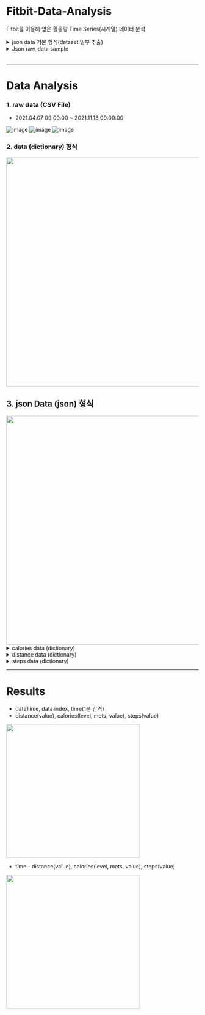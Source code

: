 # Fitbit-Data-Analysis
Fitbit을 이용해 얻은 활동량 Time Series(시계열) 데이터 분석

<details> 
  <summary> json data 기본 형식(dataset 일부 추출) </summary>

```
'distance':
             {'activities-distance': [
                      {'dateTime': '2021-11-18',
                       'value': '0'
                       }
                                      ],
              'activities-distance-intraday':
                          {'dataset': [
                                    {'time': '09:00:00', 'value': 0},
                                    {'time': '09:01:00', 'value': 0},
                                    {'time': '09:02:00', 'value': 0},
                                       ],
               'datasetInterval': 1,
               'datasetType': 'minute'
             }
}, 

'calories':
             {
             'activities-calories': [
                         {'dateTime': '2021-11-18',
                          'value': '63.65'
                          }
                                      ],

               'activities-calories-intraday':
                            {'dataset': [
                                   {'level': 0, 'mets': 10, 'time': '09:00:00', 'value': 1.0608},
                                   {'level': 0, 'mets': 10, 'time': '09:01:00', 'value': 1.0608},
                                         ],       
               'datasetInterval': 1,
               'datasetType': 'minute'
              }
},

'steps': 
         {'activities-steps': [
                          {
                          'dateTime': '2021-11-18',
                          'value': '0'
                          }
                               ],
           'activities-steps-intraday':
                            {'dataset': [
                                  {'time': '09:00:00', 'value': 0},
                                  {'time': '09:01:00', 'value': 0},
                                  {'time': '09:59:00', 'value': 0}
                                         ], 
           'datasetInterval': 1,
           'datasetType': 'minute'
                              }
         }
}                
```
</details>

<details>
  <summary> Json raw_data sample </summary>
  
```json
{'distance': {'activities-distance': [{'dateTime': '2021-04-07', 'value': '0'}], 'activities-distance-intraday': {'dataset': [{'time': '09:00:00', 'value': 0}, {'time': '09:01:00', 'value': 0}, {'time': '09:02:00', 'value': 0}, {'time': '09:03:00', 'value': 0}, {'time': '09:04:00', 'value': 0}, {'time': '09:05:00', 'value': 0}, {'time': '09:06:00', 'value': 0}, {'time': '09:07:00', 'value': 0}, {'time': '09:08:00', 'value': 0}, {'time': '09:09:00', 'value': 0}, {'time': '09:10:00', 'value': 0}, {'time': '09:11:00', 'value': 0}, {'time': '09:12:00', 'value': 0}, {'time': '09:13:00', 'value': 0}, {'time': '09:14:00', 'value': 0}, {'time': '09:15:00', 'value': 0}, {'time': '09:16:00', 'value': 0}, {'time': '09:17:00', 'value': 0}, {'time': '09:18:00', 'value': 0}, {'time': '09:19:00', 'value': 0}, {'time': '09:20:00', 'value': 0}, {'time': '09:21:00', 'value': 0}, {'time': '09:22:00', 'value': 0}, {'time': '09:23:00', 'value': 0}, {'time': '09:24:00', 'value': 0}, {'time': '09:25:00', 'value': 0}, {'time': '09:26:00', 'value': 0}, {'time': '09:27:00', 'value': 0}, {'time': '09:28:00', 'value': 0}, {'time': '09:29:00', 'value': 0}, {'time': '09:30:00', 'value': 0}, {'time': '09:31:00', 'value': 0}, {'time': '09:32:00', 'value': 0}, {'time': '09:33:00', 'value': 0}, {'time': '09:34:00', 'value': 0}, {'time': '09:35:00', 'value': 0}, {'time': '09:36:00', 'value': 0}, {'time': '09:37:00', 'value': 0}, {'time': '09:38:00', 'value': 0}, {'time': '09:39:00', 'value': 0}, {'time': '09:40:00', 'value': 0}, {'time': '09:41:00', 'value': 0}, {'time': '09:42:00', 'value': 0.0028}, {'time': '09:43:00', 'value': 0}, {'time': '09:44:00', 'value': 0}, {'time': '09:45:00', 'value': 0}, {'time': '09:46:00', 'value': 0}, {'time': '09:47:00', 'value': 0}, {'time': '09:48:00', 'value': 0}, {'time': '09:49:00', 'value': 0}, {'time': '09:50:00', 'value': 0}, {'time': '09:51:00', 'value': 0}, {'time': '09:52:00', 'value': 0}, {'time': '09:53:00', 'value': 0}, {'time': '09:54:00', 'value': 0}, {'time': '09:55:00', 'value': 0}, {'time': '09:56:00', 'value': 0}, {'time': '09:57:00', 'value': 0}, {'time': '09:58:00', 'value': 0}, {'time': '09:59:00', 'value': 0}], 'datasetInterval': 1, 'datasetType': 'minute'}}, 'calories': {'activities-calories': [{'dateTime': '2021-04-07', 'value': '67.04'}], 'activities-calories-intraday': {'dataset': [{'level': 0, 'mets': 11, 'time': '09:00:00', 'value': 1.16688}, {'level': 0, 'mets': 11, 'time': '09:01:00', 'value': 1.16688}, {'level': 0, 'mets': 10, 'time': '09:02:00', 'value': 1.0608}, {'level': 0, 'mets': 10, 'time': '09:03:00', 'value': 1.0608}, {'level': 0, 'mets': 10, 'time': '09:04:00', 'value': 1.0608}, {'level': 0, 'mets': 10, 'time': '09:05:00', 'value': 1.0608}, {'level': 0, 'mets': 10, 'time': '09:06:00', 'value': 1.0608}, {'level': 0, 'mets': 10, 'time': '09:07:00', 'value': 1.0608}, {'level': 0, 'mets': 10, 'time': '09:08:00', 'value': 1.0608}, {'level': 0, 'mets': 10, 'time': '09:09:00', 'value': 1.0608}, {'level': 0, 'mets': 10, 'time': '09:10:00', 'value': 1.0608}, {'level': 0, 'mets': 10, 'time': '09:11:00', 'value': 1.0608}, {'level': 0, 'mets': 10, 'time': '09:12:00', 'value': 1.0608}, {'level': 0, 'mets': 10, 'time': '09:13:00', 'value': 1.0608}, {'level': 0, 'mets': 10, 'time': '09:14:00', 'value': 1.0608}, {'level': 0, 'mets': 10, 'time': '09:15:00', 'value': 1.0608}, {'level': 0, 'mets': 10, 'time': '09:16:00', 'value': 1.0608}, {'level': 0, 'mets': 10, 'time': '09:17:00', 'value': 1.0608}, {'level': 0, 'mets': 10, 'time': '09:18:00', 'value': 1.0608}, {'level': 0, 'mets': 10, 'time': '09:19:00', 'value': 1.0608}, {'level': 0, 'mets': 10, 'time': '09:20:00', 'value': 1.0608}, {'level': 0, 'mets': 10, 'time': '09:21:00', 'value': 1.0608}, {'level': 0, 'mets': 11, 'time': '09:22:00', 'value': 1.16688}, {'level': 0, 'mets': 10, 'time': '09:23:00', 'value': 1.0608}, {'level': 0, 'mets': 10, 'time': '09:24:00', 'value': 1.0608}, {'level': 0, 'mets': 10, 'time': '09:25:00', 'value': 1.0608}, {'level': 0, 'mets': 10, 'time': '09:26:00', 'value': 1.0608}, {'level': 0, 'mets': 11, 'time': '09:27:00', 'value': 1.16688}, {'level': 0, 'mets': 10, 'time': '09:28:00', 'value': 1.0608}, {'level': 0, 'mets': 10, 'time': '09:29:00', 'value': 1.0608}, {'level': 0, 'mets': 11, 'time': '09:30:00', 'value': 1.16688}, {'level': 0, 'mets': 10, 'time': '09:31:00', 'value': 1.0608}, {'level': 0, 'mets': 10, 'time': '09:32:00', 'value': 1.0608}, {'level': 0, 'mets': 10, 'time': '09:33:00', 'value': 1.0608}, {'level': 0, 'mets': 10, 'time': '09:34:00', 'value': 1.0608}, {'level': 0, 'mets': 10, 'time': '09:35:00', 'value': 1.0608}, {'level': 0, 'mets': 11, 'time': '09:36:00', 'value': 1.16688}, {'level': 0, 'mets': 10, 'time': '09:37:00', 'value': 1.0608}, {'level': 0, 'mets': 10, 'time': '09:38:00', 'value': 1.0608}, {'level': 0, 'mets': 10, 'time': '09:39:00', 'value': 1.0608}, {'level': 0, 'mets': 11, 'time': '09:40:00', 'value': 1.16688}, {'level': 0, 'mets': 11, 'time': '09:41:00', 'value': 1.16688}, {'level': 1, 'mets': 22, 'time': '09:42:00', 'value': 2.33376}, {'level': 0, 'mets': 10, 'time': '09:43:00', 'value': 1.0608}, {'level': 0, 'mets': 10, 'time': '09:44:00', 'value': 1.0608}, {'level': 0, 'mets': 11, 'time': '09:45:00', 'value': 1.16688}, {'level': 0, 'mets': 11, 'time': '09:46:00', 'value': 1.16688}, {'level': 0, 'mets': 11, 'time': '09:47:00', 'value': 1.16688}, {'level': 0, 'mets': 11, 'time': '09:48:00', 'value': 1.16688}, {'level': 0, 'mets': 10, 'time': '09:49:00', 'value': 1.0608}, {'level': 0, 'mets': 11, 'time': '09:50:00', 'value': 1.16688}, {'level': 0, 'mets': 11, 'time': '09:51:00', 'value': 1.16688}, {'level': 0, 'mets': 10, 'time': '09:52:00', 'value': 1.0608}, {'level': 0, 'mets': 11, 'time': '09:53:00', 'value': 1.16688}, {'level': 0, 'mets': 10, 'time': '09:54:00', 'value': 1.0608}, {'level': 0, 'mets': 11, 'time': '09:55:00', 'value': 1.16688}, {'level': 0, 'mets': 11, 'time': '09:56:00', 'value': 1.16688}, {'level': 0, 'mets': 11, 'time': '09:57:00', 'value': 1.16688}, {'level': 0, 'mets': 11, 'time': '09:58:00', 'value': 1.16688}, {'level': 0, 'mets': 11, 'time': '09:59:00', 'value': 1.16688}], 'datasetInterval': 1, 'datasetType': 'minute'}}, 'steps': {'activities-steps': [{'dateTime': '2021-04-07', 'value': '4'}], 'activities-steps-intraday': {'dataset': [{'time': '09:00:00', 'value': 0}, {'time': '09:01:00', 'value': 0}, {'time': '09:02:00', 'value': 0}, {'time': '09:03:00', 'value': 0}, {'time': '09:04:00', 'value': 0}, {'time': '09:05:00', 'value': 0}, {'time': '09:06:00', 'value': 0}, {'time': '09:07:00', 'value': 0}, {'time': '09:08:00', 'value': 0}, {'time': '09:09:00', 'value': 0}, {'time': '09:10:00', 'value': 0}, {'time': '09:11:00', 'value': 0}, {'time': '09:12:00', 'value': 0}, {'time': '09:13:00', 'value': 0}, {'time': '09:14:00', 'value': 0}, {'time': '09:15:00', 'value': 0}, {'time': '09:16:00', 'value': 0}, {'time': '09:17:00', 'value': 0}, {'time': '09:18:00', 'value': 0}, {'time': '09:19:00', 'value': 0}, {'time': '09:20:00', 'value': 0}, {'time': '09:21:00', 'value': 0}, {'time': '09:22:00', 'value': 0}, {'time': '09:23:00', 'value': 0}, {'time': '09:24:00', 'value': 0}, {'time': '09:25:00', 'value': 0}, {'time': '09:26:00', 'value': 0}, {'time': '09:27:00', 'value': 0}, {'time': '09:28:00', 'value': 0}, {'time': '09:29:00', 'value': 0}, {'time': '09:30:00', 'value': 0}, {'time': '09:31:00', 'value': 0}, {'time': '09:32:00', 'value': 0}, {'time': '09:33:00', 'value': 0}, {'time': '09:34:00', 'value': 0}, {'time': '09:35:00', 'value': 0}, {'time': '09:36:00', 'value': 0}, {'time': '09:37:00', 'value': 0}, {'time': '09:38:00', 'value': 0}, {'time': '09:39:00', 'value': 0}, {'time': '09:40:00', 'value': 0}, {'time': '09:41:00', 'value': 0}, {'time': '09:42:00', 'value': 4}, {'time': '09:43:00', 'value': 0}, {'time': '09:44:00', 'value': 0}, {'time': '09:45:00', 'value': 0}, {'time': '09:46:00', 'value': 0}, {'time': '09:47:00', 'value': 0}, {'time': '09:48:00', 'value': 0}, {'time': '09:49:00', 'value': 0}, {'time': '09:50:00', 'value': 0}, {'time': '09:51:00', 'value': 0}, {'time': '09:52:00', 'value': 0}, {'time': '09:53:00', 'value': 0}, {'time': '09:54:00', 'value': 0}, {'time': '09:55:00', 'value': 0}, {'time': '09:56:00', 'value': 0}, {'time': '09:57:00', 'value': 0}, {'time': '09:58:00', 'value': 0}, {'time': '09:59:00', 'value': 0}], 'datasetInterval': 1, 'datasetType': 'minute'}}}
```
  
</details>
<br> <hr>


# Data Analysis
### 1. raw data (CSV File)
- 2021.04.07 09:00:00 ~ 2021.11.18 09:00:00


![image](https://user-images.githubusercontent.com/71310074/143684509-72c29569-38d4-400a-8c66-a6c9872f819e.png)
![image](https://user-images.githubusercontent.com/71310074/143684558-ffd2f3c3-6437-4c8a-985c-03d281315ad0.png)
![image](https://user-images.githubusercontent.com/71310074/143684571-44b62484-f1a8-4482-a0ea-5d13ecb13d73.png)


### 2. data (dictionary) 형식
<img src= "https://user-images.githubusercontent.com/71310074/143681059-f47078f5-2277-4aa8-ae79-0f2cd1b75aa9.png" width="600">

## 3. json Data (json) 형식
<img src = "https://user-images.githubusercontent.com/71310074/143681372-fe0ba8ab-d5e4-404d-b8bb-24a87701435f.png" width="600">
<br>

<details>
  <summary> calories data (dictionary) </summary>
 

![image](https://user-images.githubusercontent.com/71310074/143681392-2ae6a477-ea25-4f46-b372-8462a92b8579.png)

![image](https://user-images.githubusercontent.com/71310074/143681399-62fe858f-0f6b-4eac-929d-2cef22050ca1.png)

![image](https://user-images.githubusercontent.com/71310074/143681407-2e31645b-fe62-4e96-918e-7bc093261821.png)

![image](https://user-images.githubusercontent.com/71310074/143681416-e31fed29-a7d1-4d03-b706-2064cce6eb88.png)

![image](https://user-images.githubusercontent.com/71310074/143681423-4af9c762-c011-404a-8a10-4bd868988b29.png)


</details>

<details>
  <summary> distance data (dictionary) </summary>
  
  ![image](https://user-images.githubusercontent.com/71310074/143681472-9f9dc46c-f7ac-4f3f-91d7-ea90ec4d60fc.png)
  ![image](https://user-images.githubusercontent.com/71310074/143681489-6f4ec487-d4d8-4c2f-8703-bcec36cffa39.png)
![image](https://user-images.githubusercontent.com/71310074/143681495-609dbb9b-26e8-457d-88c2-e7d8b201aaef.png)
![image](https://user-images.githubusercontent.com/71310074/143681508-3cd941d0-f065-4149-a1dc-e35182dd4356.png)
![image](https://user-images.githubusercontent.com/71310074/143681520-0d8b2eb3-05c6-4266-b3bb-cb34e2184563.png)
![image](https://user-images.githubusercontent.com/71310074/143681526-23951758-29ef-4920-ac29-41d2e7c35ffe.png)
![image](https://user-images.githubusercontent.com/71310074/143681536-33ad03c7-22a5-40ad-8e64-c03af020b894.png)
![image](https://user-images.githubusercontent.com/71310074/143681543-07538def-0c64-421f-bb18-b7c976c14ae4.png)
![image](https://user-images.githubusercontent.com/71310074/143681548-54f3aa5e-bba2-482a-9e9b-b1d48686888f.png)

  
  
</details>

<details>
  <summary> steps data (dictionary) </summary>
  
  ![image](https://user-images.githubusercontent.com/71310074/143681564-decf842b-5259-4390-abac-525d90dbd876.png)

  ![image](https://user-images.githubusercontent.com/71310074/143681573-359c550b-81d7-41b3-bb29-361091ac55c2.png)
![image](https://user-images.githubusercontent.com/71310074/143681579-823e67d8-0e71-4e83-8ce5-4bfe67a984a6.png)
![image](https://user-images.githubusercontent.com/71310074/143681586-338293d6-b529-4606-b7bf-bc1475e2f41e.png)
![image](https://user-images.githubusercontent.com/71310074/143681595-c625032c-4152-4b81-b802-64580a4b3947.png)
![image](https://user-images.githubusercontent.com/71310074/143681599-8d47d6a6-2376-46a8-acb3-7aa6e8607d79.png)

  
</details>
  

<hr>

# Results
- dateTime, data index, time(1분 간격)
- distance(value), calories(level, mets, value), steps(value)

<img src = "https://user-images.githubusercontent.com/71310074/143682247-adfa36b8-60a1-4516-bed2-2df17dedd40b.png" width="350">
<br>

- time - distance(value), calories(level, mets, value), steps(value)
<img src = "https://user-images.githubusercontent.com/71310074/143686335-5d6a0adb-02a1-4fbf-bdc4-3b0b4bf8ddab.png" width="350">
